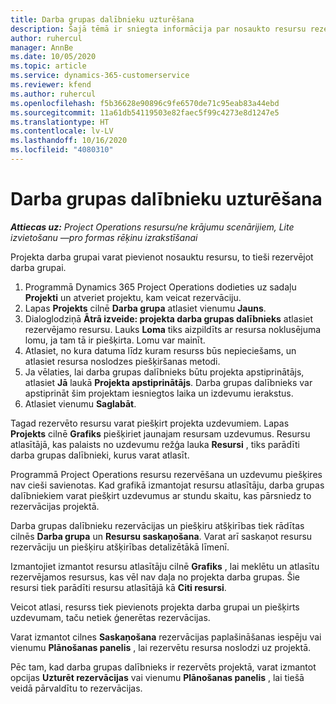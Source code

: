 ```yaml
---
title: Darba grupas dalībnieku uzturēšana
description: Šajā tēmā ir sniegta informācija par nosaukto resursu rezervēšanu projekta darba grupām un to piešķiršanu uzdevumiem.
author: ruhercul
manager: AnnBe
ms.date: 10/05/2020
ms.topic: article
ms.service: dynamics-365-customerservice
ms.reviewer: kfend
ms.author: ruhercul
ms.openlocfilehash: f5b36628e90896c9fe6570de71c95eab83a44ebd
ms.sourcegitcommit: 11a61db54119503e82faec5f99c4273e8d1247e5
ms.translationtype: HT
ms.contentlocale: lv-LV
ms.lasthandoff: 10/16/2020
ms.locfileid: "4080310"
---
```

# <a name="maintain-team-members"></a>Darba grupas dalībnieku uzturēšana

_**Attiecas uz:** Project Operations resursu/ne krājumu scenārijiem, Lite izvietošanu —pro formas rēķinu izrakstīšanai_

Projekta darba grupai varat pievienot nosauktu resursu, to tieši rezervējot darba grupai.

1. Programmā Dynamics 365 Project Operations dodieties uz sadaļu **Projekti** un atveriet projektu, kam veicat rezervāciju.
2. Lapas **Projekts** cilnē **Darba grupa** atlasiet vienumu **Jauns**. 
3. Dialoglodziņā **Ātrā izveide: projekta darba grupas dalībnieks** atlasiet rezervējamo resursu. Lauks **Loma** tiks aizpildīts ar resursa noklusējuma lomu, ja tam tā ir piešķirta. Lomu var mainīt. 
4. Atlasiet, no kura datuma līdz kuram resurss būs nepieciešams, un atlasiet resursa noslodzes piešķiršanas metodi. 
5. Ja vēlaties, lai darba grupas dalībnieks būtu projekta apstiprinātājs, atlasiet **Jā** laukā **Projekta apstiprinātājs**. Darba grupas dalībnieks var apstiprināt šim projektam iesniegtos laika un izdevumu ierakstus. 
6. Atlasiet vienumu **Saglabāt**.

Tagad rezervēto resursu varat piešķirt projekta uzdevumiem. Lapas **Projekts** cilnē **Grafiks** piešķiriet jaunajam resursam uzdevumus. Resursu atlasītājā, kas palaists no uzdevumu režģa lauka **Resursi** , tiks parādīti darba grupas dalībnieki, kurus varat atlasīt.


Programmā Project Operations resursu rezervēšana un uzdevumu piešķires nav cieši savienotas. Kad grafikā izmantojat resursu atlasītāju, darba grupas dalībniekiem varat piešķirt uzdevumus ar stundu skaitu, kas pārsniedz to rezervācijas projektā.

Darba grupas dalībnieku rezervācijas un piešķiru atšķirības tiek rādītas cilnēs **Darba grupa** un **Resursu saskaņošana**. Varat arī saskaņot resursu rezervāciju un piešķiru atšķirības detalizētākā līmenī.

Izmantojiet izmantot resursu atlasītāju cilnē **Grafiks** , lai meklētu un atlasītu rezervējamos resursus, kas vēl nav daļa no projekta darba grupas. Šie resursi tiek parādīti resursu atlasītājā kā **Citi resursi**.

Veicot atlasi, resurss tiek pievienots projekta darba grupai un piešķirts uzdevumam, taču netiek ģenerētas rezervācijas.

Varat izmantot cilnes **Saskaņošana** rezervācijas paplašināšanas iespēju vai vienumu **Plānošanas panelis** , lai rezervētu resursa noslodzi uz projektā.

Pēc tam, kad darba grupas dalībnieks ir rezervēts projektā, varat izmantot opcijas **Uzturēt rezervācijas** vai vienumu **Plānošanas panelis** , lai tiešā veidā pārvaldītu to rezervācijas.
